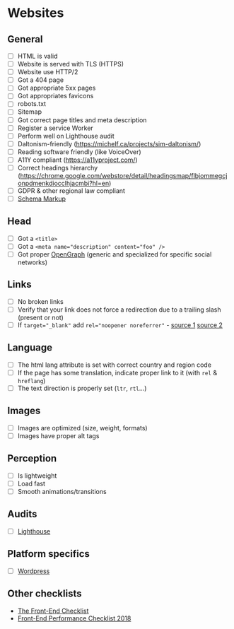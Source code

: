 # Websites

## General

-   [ ] HTML is valid
-   [ ] Website is served with TLS (HTTPS)
-   [ ] Website use HTTP/2
-   [ ] Got a 404 page
-   [ ] Got appropriate 5xx pages
-   [ ] Got appropriates favicons
-   [ ] robots.txt
-   [ ] Sitemap
-   [ ] Got correct page titles and meta description
-   [ ] Register a service Worker
-   [ ] Perform well on Lighthouse audit
-   [ ] Daltonism-friendly (https://michelf.ca/projects/sim-daltonism/)
-   [ ] Reading software friendly (like VoiceOver)
-   [ ] A11Y compliant (https://a11yproject.com/)
-   [ ] Correct headings hierarchy (https://chrome.google.com/webstore/detail/headingsmap/flbjommegcjonpdmenkdiocclhjacmbi?hl=en)
-   [ ] GDPR & other regional law compliant
-   [ ] [Schema Markup](https://schema.org/)

## Head

-   [ ] Got a `<title>`
-   [ ] Got a `<meta name="description" content="foo" />`
-   [ ] Got proper [OpenGraph](http://ogp.me/) (generic and specialized for specific social networks)

## Links

-   [ ] No broken links
-   [ ] Verify that your link does not force a redirection due to a trailing slash (present or not)
-   [ ] If `target="_blank"` add `rel="noopener noreferrer"` - [source 1](https://mathiasbynens.github.io/rel-noopener/) [source 2](https://www.jitbit.com/alexblog/256-targetblank---the-most-underestimated-vulnerability-ever/)

## Language

-   [ ] The html lang attribute is set with correct country and region code
-   [ ] If the page has some translation, indicate proper link to it (with `rel` & `hreflang`)
-   [ ] The text direction is properly set (`ltr`, `rtl`...)

## Images

-   [ ] Images are optimized (size, weight, formats)
-   [ ] Images have proper alt tags

## Perception

-   [ ] Is lightweight
-   [ ] Load fast
-   [ ] Smooth animations/transitions

## Audits

-   [ ] [Lighthouse](https://developers.google.com/web/tools/lighthouse/)

## Platform specifics

-   [ ] [Wordpress](wordpress/readme.md)

## Other checklists

-   [The Front-End Checklist](https://frontendchecklist.io/)
-   [Front-End Performance Checklist 2018](https://www.smashingmagazine.com/2018/01/front-end-performance-checklist-2018-pdf-pages/)
